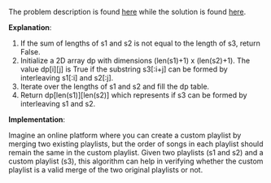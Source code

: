 The problem description is found [here](https://leetcode.com/problems/interleaving-string/description/) while the solution is found [here](https://github.com/aurimas13/Solutions-To-Problems/blob/main/LeetCode/Python%20Solutions/Interleaving%20String/interleaving.py).

**Explanation**:

1. If the sum of lengths of s1 and s2 is not equal to the length of s3, return False.
2. Initialize a 2D array dp with dimensions (len(s1)+1) x (len(s2)+1). The value dp[i][j] is True if the substring s3[:i+j] can be formed by interleaving s1[:i] and s2[:j].
3. Iterate over the lengths of s1 and s2 and fill the dp table.
4. Return dp[len(s1)][len(s2)] which represents if s3 can be formed by interleaving s1 and s2.

**Implementation**:

Imagine an online platform where you can create a custom playlist by merging two existing playlists, but the order of songs in each playlist should remain the same in the custom playlist. Given two playlists (s1 and s2) and a custom playlist (s3), this algorithm can help in verifying whether the custom playlist is a valid merge of the two original playlists or not.



